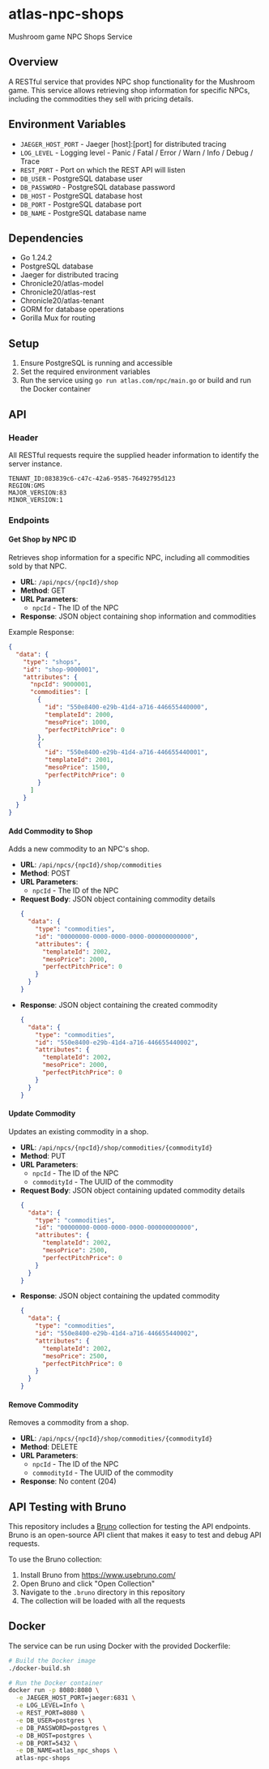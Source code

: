 # atlas-npc-shops
Mushroom game NPC Shops Service

## Overview

A RESTful service that provides NPC shop functionality for the Mushroom game. This service allows retrieving shop information for specific NPCs, including the commodities they sell with pricing details.

## Environment Variables

- `JAEGER_HOST_PORT` - Jaeger [host]:[port] for distributed tracing
- `LOG_LEVEL` - Logging level - Panic / Fatal / Error / Warn / Info / Debug / Trace
- `REST_PORT` - Port on which the REST API will listen
- `DB_USER` - PostgreSQL database user
- `DB_PASSWORD` - PostgreSQL database password
- `DB_HOST` - PostgreSQL database host
- `DB_PORT` - PostgreSQL database port
- `DB_NAME` - PostgreSQL database name

## Dependencies

- Go 1.24.2
- PostgreSQL database
- Jaeger for distributed tracing
- Chronicle20/atlas-model
- Chronicle20/atlas-rest
- Chronicle20/atlas-tenant
- GORM for database operations
- Gorilla Mux for routing

## Setup

1. Ensure PostgreSQL is running and accessible
2. Set the required environment variables
3. Run the service using `go run atlas.com/npc/main.go` or build and run the Docker container

## API

### Header

All RESTful requests require the supplied header information to identify the server instance.

```
TENANT_ID:083839c6-c47c-42a6-9585-76492795d123
REGION:GMS
MAJOR_VERSION:83
MINOR_VERSION:1
```

### Endpoints

#### Get Shop by NPC ID

Retrieves shop information for a specific NPC, including all commodities sold by that NPC.

- **URL**: `/api/npcs/{npcId}/shop`
- **Method**: GET
- **URL Parameters**: 
  - `npcId` - The ID of the NPC
- **Response**: JSON object containing shop information and commodities

Example Response:
```json
{
  "data": {
    "type": "shops",
    "id": "shop-9000001",
    "attributes": {
      "npcId": 9000001,
      "commodities": [
        {
          "id": "550e8400-e29b-41d4-a716-446655440000",
          "templateId": 2000,
          "mesoPrice": 1000,
          "perfectPitchPrice": 0
        },
        {
          "id": "550e8400-e29b-41d4-a716-446655440001",
          "templateId": 2001,
          "mesoPrice": 1500,
          "perfectPitchPrice": 0
        }
      ]
    }
  }
}
```

#### Add Commodity to Shop

Adds a new commodity to an NPC's shop.

- **URL**: `/api/npcs/{npcId}/shop/commodities`
- **Method**: POST
- **URL Parameters**: 
  - `npcId` - The ID of the NPC
- **Request Body**: JSON object containing commodity details
  ```json
  {
    "data": {
      "type": "commodities",
      "id": "00000000-0000-0000-0000-000000000000",
      "attributes": {
        "templateId": 2002,
        "mesoPrice": 2000,
        "perfectPitchPrice": 0
      }
    }
  }
  ```
- **Response**: JSON object containing the created commodity
  ```json
  {
    "data": {
      "type": "commodities",
      "id": "550e8400-e29b-41d4-a716-446655440002",
      "attributes": {
        "templateId": 2002,
        "mesoPrice": 2000,
        "perfectPitchPrice": 0
      }
    }
  }
  ```

#### Update Commodity

Updates an existing commodity in a shop.

- **URL**: `/api/npcs/{npcId}/shop/commodities/{commodityId}`
- **Method**: PUT
- **URL Parameters**: 
  - `npcId` - The ID of the NPC
  - `commodityId` - The UUID of the commodity
- **Request Body**: JSON object containing updated commodity details
  ```json
  {
    "data": {
      "type": "commodities",
      "id": "00000000-0000-0000-0000-000000000000",
      "attributes": {
        "templateId": 2002,
        "mesoPrice": 2500,
        "perfectPitchPrice": 0
      }
    }
  }
  ```
- **Response**: JSON object containing the updated commodity
  ```json
  {
    "data": {
      "type": "commodities",
      "id": "550e8400-e29b-41d4-a716-446655440002",
      "attributes": {
        "templateId": 2002,
        "mesoPrice": 2500,
        "perfectPitchPrice": 0
      }
    }
  }
  ```

#### Remove Commodity

Removes a commodity from a shop.

- **URL**: `/api/npcs/{npcId}/shop/commodities/{commodityId}`
- **Method**: DELETE
- **URL Parameters**: 
  - `npcId` - The ID of the NPC
  - `commodityId` - The UUID of the commodity
- **Response**: No content (204)

## API Testing with Bruno

This repository includes a [Bruno](https://www.usebruno.com/) collection for testing the API endpoints. Bruno is an open-source API client that makes it easy to test and debug API requests.

To use the Bruno collection:

1. Install Bruno from https://www.usebruno.com/
2. Open Bruno and click "Open Collection"
3. Navigate to the `.bruno` directory in this repository
4. The collection will be loaded with all the requests

## Docker

The service can be run using Docker with the provided Dockerfile:

```bash
# Build the Docker image
./docker-build.sh

# Run the Docker container
docker run -p 8080:8080 \
  -e JAEGER_HOST_PORT=jaeger:6831 \
  -e LOG_LEVEL=Info \
  -e REST_PORT=8080 \
  -e DB_USER=postgres \
  -e DB_PASSWORD=postgres \
  -e DB_HOST=postgres \
  -e DB_PORT=5432 \
  -e DB_NAME=atlas_npc_shops \
  atlas-npc-shops
```

